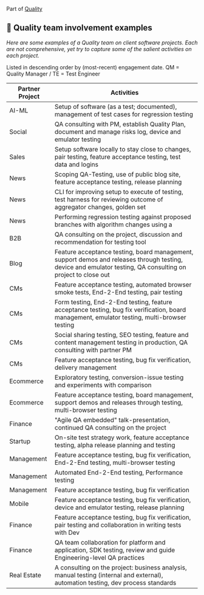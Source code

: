 Part of [Quality](/README.md)

## :card_index: Quality team involvement examples

_Here are some examples of a Quality team on client software projects. Each are not comprehensive, yet try to capture some of the salient activities on each project._

Listed in descending order by (most-recent) engagement date. QM = Quality Manager / TE = Test Engineer

| Partner Project | Activities                                                                                                                                                   |
| --------------- | ------------------------------------------------------------------------------------------------------------------------------------------------------------ |
| AI-ML    | Setup of software (as a test; documented), management of test cases for regression testing                                                                        |
| Social         | QA consulting with PM, establish Quality Plan, document and manage risks log, device and emulator testing                                                    |
| Sales        | Setup software locally to stay close to changes, pair testing, feature acceptance testing, test data and logins                                              |
| News             | Scoping QA-Testing, use of public blog site, feature acceptance testing, release planning                                                                    |
| News             | CLI for improving setup to execute of testing, test harness for reviewing outcome of aggregator changes, golden set                                          |
| News             | Performing regression testing against proposed branches with algorithm changes using a                                                                       |
| B2B         | QA consulting on the project, discussion and recommendation for testing tool                                                                 |
| Blog       | Feature acceptance testing, board management, support demos and releases through testing, device and emulator testing, QA consulting on project to close out |
| CMs        | Feature acceptance testing, automated browser smoke tests, End-2-End testing, pair testing                                                                   |
| CMs        | Form testing, End-2-End testing, feature acceptance testing, bug fix verification, board management, emulator testing, multi-browser testing                 |
| CMs        | Social sharing testing, SEO testing, feature and content management testing in production, QA consulting with partner PM                                     |
| CMs        | Feature acceptance testing, bug fix verification, delivery management                                                                                        |
| Ecommerce    | Exploratory testing, conversion-issue testing and experiments with comparison                                                                                |
| Ecommerce    | Feature acceptance testing, board management, support demos and releases through testing, multi-browser testing                                              |
| Finance           | "Agile QA embedded" talk-presentation, continued QA consulting on the project                                                                                |
| Startup           | On-site test strategy work, feature acceptance testing, alpha release planning and testing                                                                   |
| Management           | Feature acceptance testing, bug fix verification, End-2-End testing, multi-browser testing                                                                   |
| Management           | Automated End-2-End testing, Performance testing                                                                                                             |
| Management           | Feature acceptance testing, bug fix verification                                                                                                             |
| Mobile          | Feature acceptance testing, bug fix verification, device and emulator testing, release planning                                                              |
| Finance             | Feature acceptance testing, bug fix verification, pair testing and collaboration in writing tests with Dev                                                   |
| Finance             | QA team collaboration for platform and application, SDK testing, review and guide Engineering-level QA practices                                             |
| Real Estate       | A consulting on the project: business analysis, manual testing (internal and external), automation testing, dev process standards                            |
